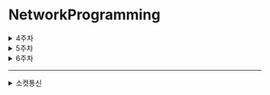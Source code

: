 # NetworkProgramming
<details>
<summary>4주차</summary>

  - Blocking(Two cases)

      - blocking on I/O
    
        데이터를 받아들여야 하는데 그 속도가 느려서 CPU 컨트롤을 포기, 다른 준비된 스레드가 사용할 수도 있도록

      - blocking on lock

        락이 걸린 오브젝트나 Block을 만났을때 정지

        Lock은 token이다.

        동시에 T1 -> T2 락 기다리고, T2 -> T1 락 기다리면
        **DeadLock**이 발생 가능하다.

  - Yield

  
    스레드가 CPU 컨트롤을 포기한다.

    같은 우선순위의 스레드가 CPU의 제어를 받을 수 있도록 함. 양보의 느낌

    하지만 가지고 있던 Lock은 풀리지 않고 유지된다.

  - Sleep

      Yield 과의 차이점은 다른 스레드가 준비가 되어있건 말건간에 중지한다.(Yield는 다른 스레드가 준비되어 있지않으면 포기가 되지 않음)

      Yield와 공통점은 Lock은 풀리지 않는다.( 그 부분은 다른 스레드가 사용하지 못한다.)


      다른 스레드 interrupt를 통해깨울 수 있고, VM이 다른 일을 하느라 바빠서 항상 보장되는 것은 아니다.

  - Join

    계속해서, 또는 주어진 시간동안 어떤 스레드를 기다리는 함수
    <img src="https://1.bp.blogspot.com/-OFxQ16S1GNs/X7POQ7dOd8I/AAAAAAAAkdM/m_4o4lB09tIK9DRybAvl7HThv6-lXxTLgCLcBGAsYHQ/w400-h278/Thread%2BJoin%2Bmethod%2Bexample.png">

  - Wait

    똑같이 기다리지만 Join과 차이점은 Join은 스레드가 끝날때까지 기다리는 것이고, wait은 object나 resource가 특정 상태가 될 때까지 기다리는 것이다.(**스레드에 대해서가 아님**)

  - Notify

    Lock을 풀어줌

    예를 들어 m이라는 object에서 m.wait()을 하면 m이 가지고 있는 Lock을 해제함.

    오브젝트위에 wait 중인 스레드 중에서 랜덤으로 하나를 골라서 깨운다.
    <img src="https://t1.daumcdn.net/cfile/tistory/160FE1444F69AF4D0E">

  - Producer&Consumer 문제

    ```
    package networkprogramming2;

    class Producer extends Thread {
      private Buffer blank;

      public Producer(Buffer blank) {
        this.blank = blank;
      }

      public void run() {
        for (int i = 0; i < 10; i++) {
          blank.put(i);

          System.out.println("Producer: Produced" + i);
          try { // 생산 한번 할때마다 출력하고 sleep
            sleep((int) (Math.random() * 100));
          } catch (InterruptedException e) {

          }
        }
      }
    }

    class Consumer extends Thread {
      private Buffer blank;

      public Consumer(Buffer blank) {
        this.blank = blank;
      }

      public void run() {
        int value = 0;

        for (int i = 0; i < 10; i++) {
          value = blank.get(); // 버퍼에있는 값 소비

          System.out.println("Consumer: Consumed" + value);
        }
      }
    }

    class Buffer {
      private int contents;
      private boolean available = false;

      public synchronized int get() {
        while (available == false) {
          try {
            wait(); // 생산될때까지 대기
          } catch (InterruptedException e) {
          }
        }
        System.out.println("소비자: " + contents);
        notify(); // 스레드 깨우기
        available = false;
        return contents;
      }

      public synchronized void put(int value) {
        while (available == true) {
          try {
            wait();
          } catch (InterruptedException e) {
          }
        }
        contents = value;
        System.out.println("생산자: " + contents);
        notify(); // 데이터 생산후 대기 스레드 깨움
        available = true;
      }
    }

    public class ProducerConsumer {

      public static void main(String[] args) {
        Buffer b = new Buffer(); // 공유버퍼
        Producer p1 = new Producer(b);
        Consumer c1 = new Consumer(b);

        p1.start();
        c1.start();

      }

    }

    ```
</details>
<details>
<summary>5주차</summary>

- Polling


  <img src="https://ifh.cc/g/azfJhQ.png">

  <img src="https://ifh.cc/g/prmLgA.png">



- Race condition

  <img src="https://ifh.cc/g/bky1X2.jpg">



  Main은 For loop 안에서 실행 한 순서대로 Thread가 종료할 때 까지 대기.
  각 Thread는 Digest를 생성하고 출력 및 종료
  Main에서 대기 중인 Thread가 종료되면 Digest를 출력하고,
  다음 Thread가 종료 될 때 까지 대기.
  ＂각 Thread의 출력은 순서 없음(OS의 Scheduling에 의함),
  Main Thread는 생성한 순서대로 출력됨”
  * Thread-{n} 은 run() method안의 출력
  * Main은 main() method안의 출력


- Sort Without Compare

  <img src="https://ifh.cc/g/w3kZ7p.jpg">

  <img src="https://ifh.cc/g/cYZClD.png">

  </details>

<details>
<summary>6주차</summary>

- IP Addresses

  인터넷 안의 호스트의 Identifier

  (네트워크 인터페이스의 ID)

  IPv4(표준) : 4bytes : 0.0.0.0 ~ 255.255.255.255
  
  IPv6 : 16 bytes : 더 김

- Hostname

  www.konkuk.ac.kr = 203.30.38.108

  - DNS 

    DNS 서버가 Hostname을 IP 주소로 translation 해준다.

    하나의 호스트 네임이 여러가지의 IP 주소 가질 수 있음(load balancing)

    - 계층

      <img src="https://ifh.cc/g/PRO1Xf.jpg">

    


- InetAddress Class

    public 타입을 가지지 않아서 static으로 객체 생성후 객체.method() 방식으로 이용 가능 
  
  - Static methods to connect to DNS to resolve hostname

    - public static InetAddress getByName(String host) throws UnkownHostException

      DNS 서버에 접근해서 IP 주소 알아내 그 정보를 가지고 InetAddress 객체 만듬

    - public static InetAddress[] getAllByName(String host) throws UnkownHostException  

    
    하나가 아닌 여러개의 IP 주소 맵핑 가능

    그 주소들을 가져와서 각각의 IP 주소에 대해서 InetAddress 객체 만듬

    - DNS records

      - DNS : RR(distributed database storing resource records)

        RR foramt : name, value, type ,ttl

      - type = A

        name : 호스트 네임
        value : IP 주소

      - type = CNAME

        name : 껍데기 이름(www.ibm.com)

        value : 실제 이름(serverseat.backup2.ibm.com)


  - getter Methods

    - public String getHostName() : InetAddress객체.getHostName() => IP 주소가 알려진 상황에서 reverse Lookup을 통해 HostName을 읽어옴(DNS 접근 해야함)

    - public String getCanonicalHostName() : 역시 DNS 접근, 정식 HostName 받아옴

    - public String getHostAddress() 
    : IP 주소 받아옴

     - public static InetAddress getLocalHost() throws UnknownHostException : lookback address
  
        내 컴퓨터안의 웹 서버를 만들어 놓고 컴퓨터내에서의 직접 접속을 하려 할때 사용함(외부 접속이 필요하지 않음)

- NetWork Interface
  
    - getter Methods

      - public Enumeration getInetAddress() : 네트워크 인터페이스에 해당하는 모든 address 가져옴

      - public String getName() : 네트워크 인터페이스의 오브젝트 네임을 가져옴


    - One More Getter

      - public byte[] getHardwareAddress() : 인터페이스의 맥 주소(물리주소) 반환
</details>
      
---------------------------
<details>
<summary>소켓통신</summary>

## 소켓통신

<img src="https://ifh.cc/g/J19xML.jpg">

          package week16.hochoi5;

          import java.io.BufferedReader;
          import java.io.IOException;
          import java.io.InputStreamReader;
          import java.io.PrintWriter;
          import java.net.Socket;
          import java.net.UnknownHostException;

        public class ChatClient {
        Socket socket = null;
        PrintWriter writer = null;
        BufferedReader reader = null;

    public ChatClient(String addr, int port) {
        System.out.println("서버 연결중...");
        try {
            this.socket = new Socket(addr, port);
            System.out.println("연결됨");
            this.writer = new PrintWriter(socket.getOutputStream());
            writer.println("Hello");
            writer.flush();
            reader = new BufferedReader(new InputStreamReader(socket.getInputStream()));
            String msg = null;
            if ((msg = reader.readLine()) != null) {
                System.out.println("받은 메시지 : " + msg);
            }
            System.out.println("클라이언트 종료");

        } catch (UnknownHostException e) {
            e.printStackTrace();
        } catch (IOException e) {
            e.printStackTrace();
        } finally {
            try {
                if (writer != null) writer.close();
                if (reader != null) reader.close();
                if (socket != null) socket.close();
            }
                 catch(IOException e){
                    e.printStackTrace();
                }
            }
        }


    public static void main(String[] args) {
        ChatClient client = new ChatClient("127.0.0.1", 6000);

    }
    }



      package week16.hochoi5;

      import java.io.BufferedReader;
      import java.io.IOException;
      import java.io.InputStreamReader;
      import java.io.PrintWriter;
      import java.net.ServerSocket;
      import java.net.Socket;

      public class ChatServer {

    ServerSocket server = null;
    Socket client = null;

    BufferedReader reader = null;
    PrintWriter writer = null;

    public ChatServer(int port) {
        try {
            this.server = new ServerSocket(port);
            System.out.println("연결 대기중....");
            client = this.server.accept();
            System.out.println("연결된 IP : " + client.getInetAddress());
            reader = new BufferedReader(new InputStreamReader(client.getInputStream()));
            String msg = null;
            if ((msg = reader.readLine()) != null) {
                System.out.println("받은 메시지 : " + msg);
            }
            this.writer = new PrintWriter(client.getOutputStream(), true); // flush 자동
            writer.println("안녕하세요");
            // writer.flush();
            System.out.println("서버 종료");
        } catch (IOException e) {
        } finally {
            try {

                if (reader != null) {
                    reader.close();
                }
                if (server != null) {
                    server.close();
                }
                if (client != null) {
                    client.close();
                }
                if(writer!=null){
                    writer.close();
                }
            } catch (IOException e) {
                e.printStackTrace();
            }

        }
    }


    public static void main(String[] args) {
        ChatServer chatserver = new ChatServer(6000);
    }
    }





</details>









    




    





      
        

          
  
